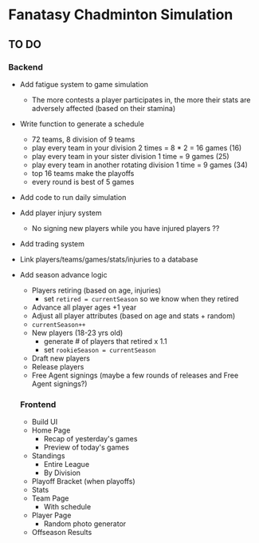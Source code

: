 # Fanatasy Chadminton Simulation

## TO DO

### Backend

- Add fatigue system to game simulation
  - The more contests a player participates in, the more their stats are adversely affected (based on their stamina)
- Write function to generate a schedule
  - 72 teams, 8 division of 9 teams
  - play every team in your division 2 times = 8 \* 2 = 16 games (16)
  - play every team in your sister division 1 time = 9 games (25)
  - play every team in another rotating division 1 time = 9 games (34)
  - top 16 teams make the playoffs
  - every round is best of 5 games
- Add code to run daily simulation
- Add player injury system
  - No signing new players while you have injured players ??
- Add trading system
- Link players/teams/games/stats/injuries to a database
- Add season advance logic

  - Players retiring (based on age, injuries)
    - set `retired = currentSeason` so we know when they retired
  - Advance all player ages +1 year
  - Adjust all player attributes (based on age and stats + random)
  - `currentSeason++`
  - New players (18-23 yrs old)
    - generate # of players that retired x 1.1
    - set `rookieSeason = currentSeason`
  - Draft new players
  - Release players
  - Free Agent signings (maybe a few rounds of releases and Free Agent signings?)

  ### Frontend

  - Build UI
  - Home Page
    - Recap of yesterday's games
    - Preview of today's games
  - Standings
    - Entire League
    - By Division
  - Playoff Bracket (when playoffs)
  - Stats
  - Team Page
    - With schedule
  - Player Page
    - Random photo generator
  - Offseason Results

